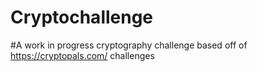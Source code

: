 # Cryptochallenge
#A work in progress cryptography challenge based off of https://cryptopals.com/ challenges
